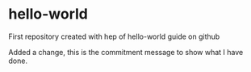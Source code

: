 # hello-world
First repository created with hep of hello-world guide on github

Added a change, this is the commitment message to show what I have done.
